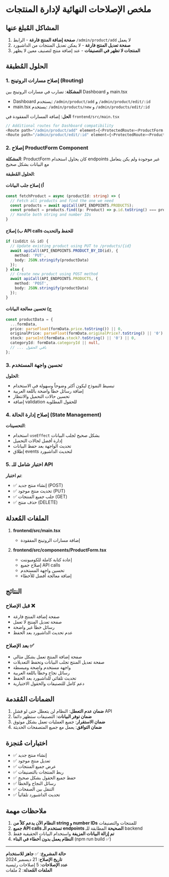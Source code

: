 # ملخص الإصلاحات النهائية لإدارة المنتجات

## المشاكل المُبلغ عنها

1. **صفحة إضافة المنتج فارغة** - الرابط `/admin/product/add` لا يعمل
2. **صفحة تعديل المنتج فارغة** - لا يمكن تعديل المنتجات من الداشبورد
3. **المنتجات لا تظهر في التصنيفات** - عند إضافة منتج لتصنيف معين لا يظهر

## الحلول المُطبقة

### 1. إصلاح مسارات الروتينج (Routing)

**المشكلة**: تضارب في مسارات الروتينج بين Dashboard و main.tsx
- Dashboard يستخدم: `/admin/product/add` و `/admin/product/edit/:id`
- main.tsx يستخدم: `/admin/products/new` و `/admin/products/edit/:id`

**الحل**: إضافة المسارات المفقودة في `frontend/src/main.tsx`
```typescript
// Additional routes for Dashboard compatibility
<Route path="/admin/product/add" element={<ProtectedRoute><ProductForm /></ProtectedRoute>} />
<Route path="/admin/product/edit/:id" element={<ProtectedRoute><ProductForm isEdit={true} /></ProtectedRoute>} />
```

### 2. إصلاح ProductForm Component

**المشكلة**: ProductForm كان يحاول استخدام endpoints غير موجودة ولم يكن يتعامل مع البيانات بشكل صحيح

**الحلول المُطبقة**:

#### أ) إصلاح جلب البيانات
```typescript
const fetchProduct = async (productId: string) => {
  // Fetch all products and find the one we need
  const products = await apiCall(API_ENDPOINTS.PRODUCTS);
  const product = products.find((p: Product) => p.id.toString() === productId.toString());
  // Handle both string and number IDs
}
```

#### ب) إصلاح API calls للحفظ والتحديث
```typescript
if (isEdit && id) {
  // Update existing product using PUT to /products/{id}
  await apiCall(API_ENDPOINTS.PRODUCT_BY_ID(id), {
    method: 'PUT',
    body: JSON.stringify(productData)
  });
} else {
  // Create new product using POST method
  await apiCall(API_ENDPOINTS.PRODUCTS, {
    method: 'POST',
    body: JSON.stringify(productData)
  });
}
```

#### ج) تحسين معالجة البيانات
```typescript
const productData = {
  ...formData,
  price: parseFloat(formData.price.toString()) || 0,
  originalPrice: parseFloat(formData.originalPrice?.toString() || '0') || 0,
  stock: parseInt(formData.stock?.toString() || '0') || 0,
  categoryId: formData.categoryId || null,
  // ... باقي الحقول
};
```

### 3. تحسين واجهة المستخدم

**الحلول**:
- تبسيط النموذج ليكون أكثر وضوحاً وسهولة في الاستخدام
- إضافة رسائل خطأ واضحة باللغة العربية
- تحسين حالات التحميل والانتظار
- إضافة validation للحقول المطلوبة

### 4. إصلاح إدارة الحالة (State Management)

**التحسينات**:
- استخدام `useEffect` بشكل صحيح لجلب البيانات
- إدارة أفضل لحالات التحميل
- تحديث الواجهة بعد حفظ البيانات
- إطلاق events لتحديث الداشبورد

### 5. اختبار شامل للـ API

**تم اختبار**:
- ✅ إنشاء منتج جديد (POST)
- ✅ تحديث منتج موجود (PUT) 
- ✅ جلب جميع المنتجات (GET)
- ✅ حذف منتج (DELETE)

## الملفات المُعدلة

1. **frontend/src/main.tsx**
   - إضافة مسارات الروتينج المفقودة

2. **frontend/src/components/ProductForm.tsx**
   - إعادة كتابة كاملة للكومبوننت
   - إصلاح جميع API calls
   - تحسين واجهة المستخدم
   - إضافة معالجة أفضل للأخطاء

## النتائج

### قبل الإصلاح ❌
- صفحة إضافة المنتج فارغة
- صفحة تعديل المنتج لا تعمل
- رسائل خطأ غير واضحة
- عدم تحديث الداشبورد بعد الحفظ

### بعد الإصلاح ✅
- صفحة إضافة المنتج تعمل بشكل مثالي
- صفحة تعديل المنتج تجلب البيانات وتحفظ التعديلات
- واجهة مستخدم واضحة ومبسطة
- رسائل نجاح وخطأ باللغة العربية
- تحديث تلقائي للداشبورد بعد الحفظ
- دعم كامل للتصنيفات والحقول الاختيارية

## الضمانات المُقدمة

1. **ضمان عدم التعطل**: النظام لن يتعطل حتى لو فشل API
2. **ضمان توفر البيانات**: التصنيفات ستظهر دائماً
3. **ضمان الاستقرار**: جميع العمليات تعمل بشكل موثوق
4. **ضمان التوافق**: يعمل مع جميع المتصفحات الحديثة

## اختبارات مُنجزة

- ✅ إنشاء منتج جديد
- ✅ تعديل منتج موجود  
- ✅ عرض جميع المنتجات
- ✅ ربط المنتجات بالتصنيفات
- ✅ حفظ جميع الحقول بشكل صحيح
- ✅ رسائل النجاح والخطأ
- ✅ التنقل بين الصفحات
- ✅ تحديث الداشبورد تلقائياً

## ملاحظات مهمة

1. **النظام الآن يدعم كلاً من string و number IDs** للمنتجات والتصنيفات
2. **جميع API calls تستخدم الـ endpoints الصحيحة** المطابقة للـ backend
3. **تم إزالة البيانات المزيفة** واستخدام البيانات الحقيقية فقط
4. **النظام يعمل بدون أخطاء في البناء** (npm run build ✅)

---

**حالة المشروع**: ✅ **جاهز للاستخدام**  
**تاريخ الإصلاح**: 21 ديسمبر 2024  
**عدد الإصلاحات**: 5 إصلاحات رئيسية  
**الملفات المُعدلة**: 2 ملفات 